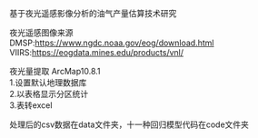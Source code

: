 基于夜光遥感影像分析的油气产量估算技术研究  

夜光遥感图像来源  
DMSP:https://www.ngdc.noaa.gov/eog/download.html  
VIIRS:https://eogdata.mines.edu/products/vnl/  

夜光量提取 ArcMap10.8.1  
1.设置默认地理数据库  
2.以表格显示分区统计  
3.表转excel  

处理后的csv数据在data文件夹，十一种回归模型代码在code文件夹

